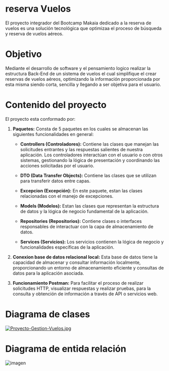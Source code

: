 

# reserva Vuelos
El proyecto integrador del Bootcamp Makaia dedicado a la reserva de vuelos es una solución tecnológica que optimizaa el proceso de búsqueda y reserva de vuelos aéreos.

# Objetivo

Mediante el desarrollo de software y el pensamiento logico realizar la estructura Back-End de un sistema de vuelos el cual simplifique el crear reservas de vuelos aéreos, optimizando la información 
proporcionada por esta misma siendo corta, sencilla y llegando a ser objetiva para el usuario.

# Contenido del proyecto

El proyecto esta conformado por:

  1. **Paquetes:** Consta de 5 paquetes en los cuales se almacenan las siguientes funcionalidades en general:
    
      - **Controllers (Controladores):** Contiene las clases que manejan las solicitudes entrantes y las respuestas salientes de nuestra aplicación. Los controladores interactúan con el usuario o con otros sistemas, gestionando la lógica de presentación y coordinando las acciones solicitadas por el usuario.
        
      - **DTO (Data Transfer Objects):** Contiene las clases que se utilizan para transferir datos entre capas.
        
      - **Excepcion (Excepción):** En este paquete, estan las clases relacionadas con el manejo de excepciones.

      - **Models (Modelos):** Estan las clases que representan la estructura de datos y la lógica de negocio fundamental de la aplicación.
    
      - **Repositories (Repositorios):** Contiene clases o interfaces responsables de interactuar con la capa de almacenamiento de datos.
    
      - **Services (Servicios):** Los servicios contienen la lógica de negocio y funcionalidades específicas de la aplicación.
    

  2. **Conexion base de datos relacional local:** Esta base de datos tiene la capacidad de almacenar y consultar información localmente, proporcionando un entorno de almacenamiento eficiente y consultas de datos para la aplicación asociada.
  
  3. **Funcionamiento Postman:** Para facilitar el proceso de realizar solicitudes HTTP, visualizar respuestas y realizar pruebas, para la consulta y obtención de información a través de API o servicios web.

# Diagrama de clases

[![Proyecto-Gestion-Vuelos.jpg](https://i.postimg.cc/3JfGhwHw/Proyecto-Gestion-Vuelos.jpg)](https://postimg.cc/F7czgNzt)

# Diagrama de entida relación

![imagen](https://github.com/JuanPabloQB1990/reservaVuelos/assets/118224188/c328d418-8a88-4610-b81e-8a384b2a1c7b)
